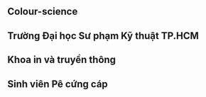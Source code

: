 ## Colour-science
## Trường Đại học Sư phạm Kỹ thuật TP.HCM
## Khoa in và truyền thông
## Sinh viên Pê cứng cáp
